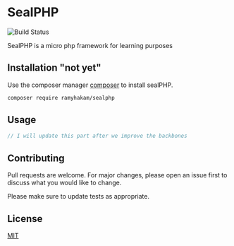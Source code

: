 # SealPHP 

![Build Status](https://travis-ci.org/Z-Team-Pro/sealphp.svg?branch=master)


SealPHP is a micro php framework for learning purposes

## Installation   "not yet"

Use the composer manager [composer](https://getcomposer.org/) to install sealPHP.

```bash
composer require ramyhakam/sealphp
```

## Usage

```php
// I will update this part after we improve the backbones 
```

## Contributing
Pull requests are welcome. For major changes, please open an issue first to discuss what you would like to change.

Please make sure to update tests as appropriate.

## License
[MIT](https://choosealicense.com/licenses/mit/)
